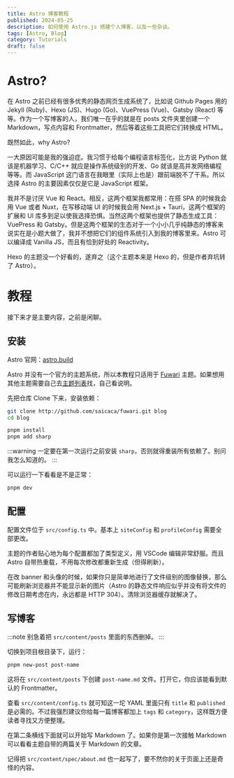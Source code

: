```yaml
---
title: Astro 博客教程
published: 2024-05-25
description: 如何使用 Astro.js 搭建个人博客，以及一些杂谈。
tags: [Astro, Blog]
category: Tutorials
draft: false
---
```


# Astro?

在 Astro 之前已经有很多优秀的静态网页生成系统了，比如说 Github Pages 用的 Jekyll (Ruby)、Hexo (JS)、Hugo (Go)、VuePress (Vue)、Gatsby (React) 等等。作为一个写博客的人，我们唯一在乎的就是在 posts 文件夹里创建一个 Markdown，写点内容和 Frontmatter，然后等着这些工具把它们转换成 HTML。

既然如此，why Astro?

一大原因可能是我的强迫症。我习惯于给每个编程语言标签化，比方说 Python 就该是机器学习、C/C++ 就应是操作系统级别的开发、Go 就该是高并发网络编程等等。而 JavaScript 这门语言在我眼里（实际上也是）跟前端脱不了干系。所以选择 Astro 的主要因素仅仅是它是 JavaScript 框架。

我并不是讨厌 Vue 和 React。相反，这两个框架我都常用：在搭 SPA 的时候我会用 Vue 或者 Nuxt，在写移动端 UI 的时候我会用 Next.js + Tauri，这两个框架的扩展和 UI 库多到足以使我选择恐惧。当然这两个框架也提供了静态生成工具：VuePress 和 Gatsby。但是这两个框架的生态对于一个小小几乎纯静态的博客来说实在是小题大做了，我并不想把它们的组件系统引入到我的博客里来。Astro 可以编译成 Vanilla JS，而且有恰到好处的 Reactivity。

Hexo 的主题没一个好看的，遂弃之（这个主题本来是 Hexo 的，但是作者弃坑转了 Astro）。

# 教程

接下来才是主要内容，之前是闲聊。

## 安装

Astro 官网：[astro.build](https://astro.build)

Astro 并没有一个官方的主题系统，所以本教程只适用于 [Fuwari](https://github.com/saicaca/fuwari) 主题。如果想用其他主题需要自己去[主题列表](https://astro.build/themes)找，自己看说明。

先把仓库 Clone 下来，安装依赖：
```sh
git clone http://github.com/saicaca/fuwari.git blog
cd blog

pnpm install
pnpm add sharp
```

:::warning
一定要在第一次运行之前安装 `sharp`，否则就得重装所有依赖了。别问我怎么知道的。
:::

可以运行一下看看是不是正常：
```sh
pnpm dev
```

## 配置

配置文件位于 `src/config.ts` 中。基本上 `siteConfig` 和 `profileConfig` 需要全部更改。

主题的作者贴心地为每个配置都加了类型定义，用 VSCode 编辑非常舒服。而且 Astro 自带热重载，不用每次修改都重新生成（但得刷新）。

在改 banner 和头像的时候，如果你只是简单地进行了文件级别的图像替换，那么可能刷新浏览器并不能显示新的图片（Astro 的静态文件响应似乎并没有将文件的修改日期考虑在内，永远都是 HTTP 304）。清除浏览器缓存就解决了。

## 写博客

:::note
别急着把 `src/content/posts` 里面的东西删掉。
:::

切换到项目根目录下，运行：
```sh
pnpm new-post post-name
```

这将在 `src/content/posts` 下创建 `post-name.md` 文件。打开它，你应该能看到默认的 Frontmatter。

查看 `src/content/config.ts` 就可知这一坨 YAML 里面只有 `title` 和 `published` 是必需的。不过我强烈建议你给每一篇博客都加上 `tags` 和 `category`，这样既方便读者寻找又方便整理。

在第二条横线下面就可以开始写 Markdown 了。如果你是第一次接触 Markdown 可以看看主题自带的两篇关于 Markdown 的文章。

记得把 `src/content/spec/about.md` 也一起写了，要不然你的关于页面上还是奇怪的内容。